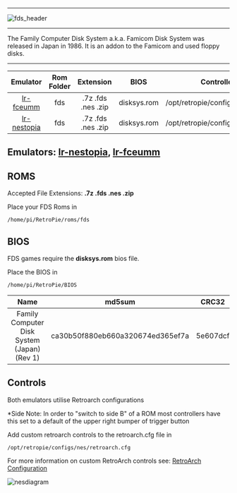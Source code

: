 ***
![fds_header](https://cloud.githubusercontent.com/assets/10035308/23090452/7af681b8-f553-11e6-8da8-73f7815941c7.png)
***
The Family Computer Disk System a.k.a. Famicom Disk System was released in Japan in 1986. It is an addon to the Famicom and used floppy disks.
***

| Emulator | Rom Folder | Extension | BIOS |  Controller Config |
| :---: | :---: | :---: | :---: | :---: |
| [lr-fceumm](https://github.com/libretro/libretro-fceumm) | fds  | .7z .fds .nes .zip | disksys.rom | /opt/retropie/configs/nes/retroarch.cfg |
| [lr-nestopia](https://github.com/libretro/nestopia) | fds  | .7z .fds .nes .zip | disksys.rom | /opt/retropie/configs/nes/retroarch.cfg |

## Emulators: [lr-nestopia](https://github.com/libretro/nestopia), [lr-fceumm](https://github.com/libretro/libretro-fceumm)

## ROMS

Accepted File Extensions: **.7z .fds .nes .zip**

Place your FDS Roms in
```
/home/pi/RetroPie/roms/fds
```
## BIOS

FDS games require the **disksys.rom** bios file.

Place the BIOS in
```
/home/pi/RetroPie/BIOS
```

| Name | md5sum | CRC32 |
| :--: | :--: | :--: |
| Family Computer Disk System (Japan) (Rev 1) | ca30b50f880eb660a320674ed365ef7a | 5e607dcf |

## Controls

Both emulators utilise Retroarch configurations

*Side Note: In order to "switch to side B" of a ROM most controllers have this set to a default of the upper right bumper of trigger button

Add custom retroarch controls to the retroarch.cfg file in
```shell
/opt/retropie/configs/nes/retroarch.cfg
```
For more information on custom RetroArch controls see: [RetroArch Configuration](RetroArch-Configuration)

![nesdiagram](https://cloud.githubusercontent.com/assets/10035308/8245062/4f0c5b8e-15e6-11e5-9255-b920543518d6.png)